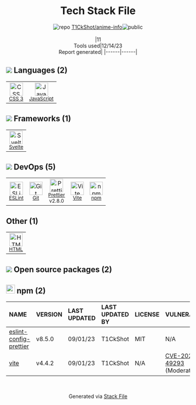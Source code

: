 <!--
&lt;--- Readme.md Snippet without images Start ---&gt;
## Tech Stack
T1CkShot/anime-info is built on the following main stack:

- [JavaScript](https://developer.mozilla.org/en-US/docs/Web/JavaScript) – Languages
- [ESLint](http://eslint.org/) – Code Review
- [Svelte](https://svelte.technology/) – Javascript UI Libraries
- [Prettier](https://prettier.io/) – Code Review
- [Vite](https://vitejs.dev/) – JS Build Tools / JS Task Runners

Full tech stack [here](/techstack.md)

&lt;--- Readme.md Snippet without images End ---&gt;

&lt;--- Readme.md Snippet with images Start ---&gt;
## Tech Stack
T1CkShot/anime-info is built on the following main stack:

- <img width='25' height='25' src='https://img.stackshare.io/service/1209/javascript.jpeg' alt='JavaScript'/> [JavaScript](https://developer.mozilla.org/en-US/docs/Web/JavaScript) – Languages
- <img width='25' height='25' src='https://img.stackshare.io/service/3337/Q4L7Jncy.jpg' alt='ESLint'/> [ESLint](http://eslint.org/) – Code Review
- <img width='25' height='25' src='https://img.stackshare.io/service/6113/7exmJEg4_400x400.png' alt='Svelte'/> [Svelte](https://svelte.technology/) – Javascript UI Libraries
- <img width='25' height='25' src='https://img.stackshare.io/service/7035/default_66f265943abed56bcdbfca1c866a4261b1fbb063.jpg' alt='Prettier'/> [Prettier](https://prettier.io/) – Code Review
- <img width='25' height='25' src='https://img.stackshare.io/service/21547/default_1aeac791cde11ff66cc0b20dcc6144eeb185c905.png' alt='Vite'/> [Vite](https://vitejs.dev/) – JS Build Tools / JS Task Runners

Full tech stack [here](/techstack.md)

&lt;--- Readme.md Snippet with images End ---&gt;
-->
<div align="center">

# Tech Stack File
![](https://img.stackshare.io/repo.svg "repo") [T1CkShot/anime-info](https://github.com/T1CkShot/anime-info)![](https://img.stackshare.io/public_badge.svg "public")
<br/><br/>
|11<br/>Tools used|12/14/23 <br/>Report generated|
|------|------|
</div>

## <img src='https://img.stackshare.io/languages.svg'/> Languages (2)
<table><tr>
  <td align='center'>
  <img width='36' height='36' src='https://img.stackshare.io/service/6727/css.png' alt='CSS 3'>
  <br>
  <sub><a href="https://developer.mozilla.org/en-US/docs/Web/CSS/CSS3">CSS 3</a></sub>
  <br>
  <sub></sub>
</td>

<td align='center'>
  <img width='36' height='36' src='https://img.stackshare.io/service/1209/javascript.jpeg' alt='JavaScript'>
  <br>
  <sub><a href="https://developer.mozilla.org/en-US/docs/Web/JavaScript">JavaScript</a></sub>
  <br>
  <sub></sub>
</td>

</tr>
</table>

## <img src='https://img.stackshare.io/frameworks.svg'/> Frameworks (1)
<table><tr>
  <td align='center'>
  <img width='36' height='36' src='https://img.stackshare.io/service/6113/7exmJEg4_400x400.png' alt='Svelte'>
  <br>
  <sub><a href="https://svelte.technology/">Svelte</a></sub>
  <br>
  <sub></sub>
</td>

</tr>
</table>

## <img src='https://img.stackshare.io/devops.svg'/> DevOps (5)
<table><tr>
  <td align='center'>
  <img width='36' height='36' src='https://img.stackshare.io/service/3337/Q4L7Jncy.jpg' alt='ESLint'>
  <br>
  <sub><a href="http://eslint.org/">ESLint</a></sub>
  <br>
  <sub></sub>
</td>

<td align='center'>
  <img width='36' height='36' src='https://img.stackshare.io/service/1046/git.png' alt='Git'>
  <br>
  <sub><a href="http://git-scm.com/">Git</a></sub>
  <br>
  <sub></sub>
</td>

<td align='center'>
  <img width='36' height='36' src='https://img.stackshare.io/service/7035/default_66f265943abed56bcdbfca1c866a4261b1fbb063.jpg' alt='Prettier'>
  <br>
  <sub><a href="https://prettier.io/">Prettier</a></sub>
  <br>
  <sub>v2.8.0</sub>
</td>

<td align='center'>
  <img width='36' height='36' src='https://img.stackshare.io/service/21547/default_1aeac791cde11ff66cc0b20dcc6144eeb185c905.png' alt='Vite'>
  <br>
  <sub><a href="https://vitejs.dev/">Vite</a></sub>
  <br>
  <sub></sub>
</td>

<td align='center'>
  <img width='36' height='36' src='https://img.stackshare.io/service/1120/lejvzrnlpb308aftn31u.png' alt='npm'>
  <br>
  <sub><a href="https://www.npmjs.com/">npm</a></sub>
  <br>
  <sub></sub>
</td>

</tr>
</table>

## Other (1)
<table><tr>
  <td align='center'>
  <img width='36' height='36' src='https://img.stackshare.io/service/2270/no-img-open-source.png' alt='HTML'>
  <br>
  <sub><a href="http://">HTML</a></sub>
  <br>
  <sub></sub>
</td>

</tr>
</table>


## <img src='https://img.stackshare.io/group.svg' /> Open source packages (2)</h2>

## <img width='24' height='24' src='https://img.stackshare.io/service/1120/lejvzrnlpb308aftn31u.png'/> npm (2)

|NAME|VERSION|LAST UPDATED|LAST UPDATED BY|LICENSE|VULNERABILITIES|
|:------|:------|:------|:------|:------|:------|
|[eslint-config-prettier](https://www.npmjs.com/eslint-config-prettier)|v8.5.0|09/01/23|T1CkShot |MIT|N/A|
|[vite](https://www.npmjs.com/vite)|v4.4.2|09/01/23|T1CkShot |N/A|[CVE-2023-49293](https://github.com/advisories/GHSA-92r3-m2mg-pj97) (Moderate)|

<br/>
<div align='center'>

Generated via [Stack File](https://github.com/marketplace/stack-file)
